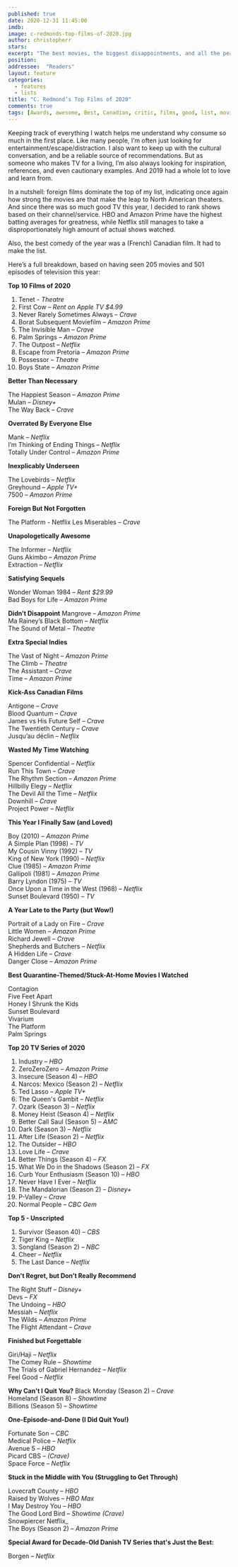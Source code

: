 ```yaml
---
published: true
date: 2020-12-31 11:45:00
imdb: 
image: c-redmonds-top-films-of-2020.jpg
author: christopherr 
stars: 
excerpt: "The best movies, the biggest disappointments, and all the peak television C. Redmond could consume are laid out in his annual year-end round-up."
position: 
addressee:  "Readers"
layout: feature
categories: 
  - features
  - lists
title: "C. Redmond’s Top Films of 2020"
comments: true
tags: [Awards, awesome, Best, Canadian, critic, films, good, list, movies, Top films 2020, worst, year end, 2020]
---
```

Keeping track of everything I watch helps me understand why consume so much in the first place. Like many people, I’m often just looking for entertainment/escape/distraction. I also want to keep up with the cultural conversation, and be a reliable source of recommendations. But as someone who makes TV for a living, I’m also always looking for inspiration, references, and even cautionary examples. And 2019 had a whole lot to love and learn from. 

In a nutshell: foreign films dominate the top of my list, indicating once again how strong the movies are that make the leap to North American theaters. And since there was so much good TV this year, I decided to rank shows based on their channel/service. HBO and Amazon Prime have the highest batting averages for greatness, while Netflix still manages to take a disproportionately high amount of actual shows watched. 

Also, the best comedy of the year was a (French) Canadian film. It had to make the list. 

Here’s a full breakdown, based on having seen 205 movies and 501 episodes of television this year: 

**Top 10 Films of 2020**

1. Tenet _- Theatre_
1. First Cow – _Rent on Apple TV $4.99_
1. Never Rarely Sometimes Always – _Crave_ 
1. Borat Subsequent Moviefilm – _Amazon Prime_ 
1. The Invisible Man – _Crave_ 
1. Palm Springs – _Amazon Prime_ 
1. The Outpost – _Netflix_ 
1. Escape from Pretoria – _Amazon Prime_ 
1. Possessor – _Theatre_ 
1. Boys State – _Amazon Prime_ 

**Better Than Necessary** 

The Happiest Season – _Amazon Prime_  
Mulan – _Disney+_  
The Way Back – _Crave_  

**Overrated By Everyone Else** 

Mank – _Netflix_  
I’m Thinking of Ending Things – _Netflix_  
Totally Under Control – _Amazon Prime_  

**Inexplicably Underseen** 

The Lovebirds – _Netflix_  
Greyhound – _Apple TV+_  
7500 – _Amazon Prime_  

**Foreign But Not Forgotten** 

The Platform - Netflix 
Les Miserables – _Crave_  

**Unapologetically Awesome** 

The Informer – _Netflix_  
Guns Akimbo – _Amazon Prime_  
Extraction – _Netflix_  

**Satisfying Sequels** 

Wonder Woman 1984 – _Rent $29.99_  
Bad Boys for Life – _Amazon Prime_  

**Didn’t Disappoint** 
Mangrove – _Amazon Prime_  
Ma Rainey’s Black Bottom – _Netflix_  
The Sound of Metal – _Theatre_  

**Extra Special Indies** 

The Vast of Night – _Amazon Prime_  
The Climb – _Theatre_  
The Assistant – _Crave_  
Time – _Amazon Prime_  

**Kick-Ass Canadian Films**

Antigone – _Crave_  
Blood Quantum – _Crave_  
James vs His Future Self – _Crave_  
The Twentieth Century – _Crave_  
Jusqu’au déclin – _Netflix_  

**Wasted My Time Watching**

Spencer Confidential – _Netflix_  
Run This Town – _Crave_  
The Rhythm Section – _Amazon Prime_  
Hillbilly Elegy – _Netflix_  
The Devil All the Time – _Netflix_  
Downhill – _Crave_  
Project Power – _Netflix_  

**This Year I Finally Saw (and Loved)** 

Boy (2010) – _Amazon Prime_  
A Simple Plan (1998) – _TV_  
My Cousin Vinny (1992) – _TV_  
King of New York (1990) – _Netflix_  
Clue (1985) – _Amazon Prime_  
Gallipoli (1981) – _Amazon Prime_  
Barry Lyndon (1975) – _TV_  
Once Upon a Time in the West (1968) – _Netflix_  
Sunset Boulevard (1950) – _TV_  

**A Year Late to the Party (but Wow!)** 

Portrait of a Lady on Fire – _Crave_  
Little Women – _Amazon Prime_  
Richard Jewell – _Crave_  
Shepherds and Butchers – _Netflix_  
A Hidden Life – _Crave_  
Danger Close – _Amazon Prime_

**Best Quarantine-Themed/Stuck-At-Home Movies I Watched** 

Contagion  
Five Feet Apart  
Honey I Shrunk the Kids  
Sunset Boulevard  
Vivarium  
The Platform  
Palm Springs  

**Top 20 TV Series of 2020**

1. Industry – _HBO_ 
1. ZeroZeroZero – _Amazon Prime_ 
1. Insecure (Season 4) – _HBO_ 
1. Narcos: Mexico (Season 2) – _Netflix_ 
1. Ted Lasso – _Apple TV+_ 
1. The Queen's Gambit – _Netflix_ 
1. Ozark (Season 3) – _Netflix_ 
1. Money Heist (Season 4) – _Netflix_ 
1. Better Call Saul (Season 5) – _AMC_ 
1. Dark (Season 3) – _Netflix_ 
1. After Life (Season 2) – _Netflix_ 
1. The Outsider – _HBO_ 
1. Love Life – _Crave_ 
1. Better Things (Season 4) – _FX_ 
1. What We Do in the Shadows (Season 2) – _FX_ 
1. Curb Your Enthusiasm (Season 10) – _HBO_ 
1. Never Have I Ever – _Netflix_ 
1. The Mandalorian (Season 2) – _Disney+_ 
1. P-Valley – _Crave_ 
1. Normal People – _CBC Gem_

**Top 5 - Unscripted** 

1. Survivor (Season 40) – _CBS_ 
1. Tiger King – _Netflix_ 
1. Songland (Season 2) – _NBC_ 
1. Cheer – _Netflix_ 
1. The Last Dance – _Netflix_ 

**Don't Regret, but Don’t Really Recommend** 

The Right Stuff – _Disney+_  
Devs – _FX_  
The Undoing – _HBO_  
Messiah – _Netflix_  
The Wilds – _Amazon Prime_  
The Flight Attendant – _Crave_  

**Finished but Forgettable** 

Giri/Haji – _Netflix_  
The Comey Rule – _Showtime_  
The Trials of Gabriel Hernandez – _Netflix_  
Feel Good – _Netflix_  

**Why Can't I Quit You?** 
Black Monday (Season 2) – _Crave_  
Homeland (Season 8) – _Showtime_  
Billions (Season 5)  – _Showtime_  

**One-Episode-and-Done (I Did Quit You!)** 

Fortunate Son – _CBC_  
Medical Police – _Netflix_  
Avenue 5 – _HBO_  
Picard CBS – _(Crave)_  
Space Force – _Netflix_  

**Stuck in the Middle with You** **(Struggling to Get Through)** 

Lovecraft County – _HBO_  
Raised by Wolves – _HBO Max_  
I May Destroy You – _HBO_  
The Good Lord Bird – _Showtime (Crave)_  
Snowpiercer   Netflix_  
The Boys (Season 2) – _Amazon Prime_  

**Special Award for Decade-Old Danish TV Series that's Just the Best:** 

Borgen – _Netflix_